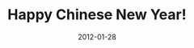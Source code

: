 ---
title: 'Happy Chinese New Year!'
date: 2012-01-28
permalink: /posts/2025-01-28/
tags:
  - Chinese New Year
  - Work Harder!
---
